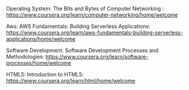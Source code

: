 Operating System: The Bits and Bytes of Computer Networking : https://www.coursera.org/learn/computer-networking/home/welcome

Aws: AWS Fundamentals: Building Serverless Applications: https://www.coursera.org/learn/aws-fundamentals-building-serverless-applications/home/welcome

Software Development: Software Development Processes and Methodologies: https://www.coursera.org/learn/software-processes/home/welcome

HTML5: Introduction to HTML5: https://www.coursera.org/learn/html/home/welcome
